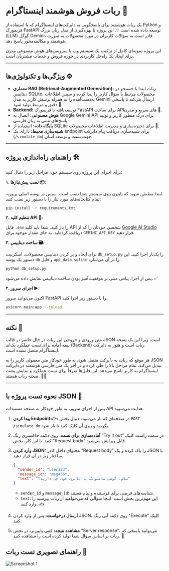 # ربات فروش هوشمند اینستاگرام 🤖

یک ربات هوشمند برای پاسخگویی به دایرکت‌های اینستاگرام که با استفاده از Python و فریمورک FastAPI توسعه داده شده است 💡. این پروژه با بهره‌گیری از مدل زبان بزرگ (LLM) گوگل Gemini، قادر است به سؤالات کاربران در مورد محصولات به صورت هوشمند و مکالمه‌محور پاسخ دهد.

این پروژه نمونه‌ای کامل از ترکیب یک سیستم وب با سرویس‌های هوش مصنوعی مدرن برای ایجاد یک راه‌حل کاربردی در حوزه فروش و خدمات مشتریان است.

-----

## ویژگی‌ها و تکنولوژی‌ها ⚙️

  * **معماری RAG (Retrieval-Augmented Generation):** ربات ابتدا با جستجو در دیتابیس SQLite، محصولات مرتبط با سؤال کاربر را پیدا کرده و سپس اطلاعات به‌دست‌آمده را به همراه پرسش کاربر به مدل Gemini ارسال می‌کند تا پاسخی دقیق و مرتبط تولید شود 🧠.
  * **Backend:** توسعه‌یافته با فریمورک FastAPI برای ساخت API‌های سریع و مدرن 🚀.
  * **هوش مصنوعی:** اتصال به Google Gemini API برای درک منظور کاربر و تولید پاسخ‌های متنی به زبان فارسی.
  * **پایگاه داده:** استفاده از SQLite برای ذخیره‌سازی و مدیریت اطلاعات محصولات 💾.
  * **شبیه‌سازی محیط:** دارای یک endpoint برای شبیه‌سازی دریافت پیام دایرکت (`/simulate_dm`) جهت تست و توسعه آسان.

-----

## راهنمای راه‌اندازی پروژه 🛠️

برای اجرای این پروژه روی سیستم خود، مراحل زیر را دنبال کنید:

**۱. نصب پیش‌نیازها 📦:**

ابتدا مطمئن شوید که پایتون روی سیستم شما نصب است. سپس در پوشه اصلی پروژه، تمام کتابخانه‌های مورد نیاز را با دستور زیر نصب کنید:

```bash
pip install -r requirements.txt
```

**۲. تنظیم کلید API 🔑:**

فایل `.env` را باز کنید. شما باید کلید API شخصی خودتان را که از [Google AI Studio](https://aistudio.google.com/) دریافت کرده‌اید، به جای مقدار موجود برای `GEMINI_API_KEY` قرار دهید.

**۳. ساخت دیتابیس 🗃️:**

برای ایجاد و پر کردن دیتابیس محصولات، اسکریپت `db_setup.py` را یک‌بار اجرا کنید. این دستور یک پوشه `db` و فایل `app_data.sqlite` را در آن می‌سازد.

```bash
python db_setup.py
```

پس از اجرا، پیامی مبنی بر موفقیت‌آمیز بودن ساخت دیتابیس نمایش داده می‌شود. ✅

**۴. اجرای سرور ▶️:**

اکنون می‌توانید سرور FastAPI را با دستور زیر اجرا کنید.

```bash
uvicorn main:app --reload
```

-----

## نکته 📌

متن ورودی و خروجی این ربات در حال حاضر در قالب JSON است، زیرا این یک نسخه نیمه آماده برای تست عملکرد بک‌اند (Backend) ربات است و هنوز به دایرکت اینستاگرام متصل نشده است.

هر موقع که ربات به دایرکت متصل شود، به طور خودکار متن معمولی کاربر را به JSON تبدیل می‌کند، تمام مراحل بالا را طی کرده و در آخر یک متن فارسی هوشمند در دایرکت اینستاگرام به کاربر پاسخ می‌دهد. این فایل‌ها صرفاً برای تست عملکرد و نمایش پشت صحنه ربات هستند. 🕵️‍♂️

-----





## نحوه تست پروژه با JSON 🧪

پس از اجرای سرور، به طور خودکار به صفحه مستندات API هدایت می‌شوید.

1.  **پیدا کردن Endpoint 👉:** در صفحه‌ای که باز می‌شود، دنبال بخش `POST /simulate_dm` بگردید و روی آن کلیک کنید تا باز شود.
2.  **آماده‌سازی برای تست:** روی دکمه خاکستری رنگ "Try it out" در سمت راست کلیک کنید. با این کار، بخش "Request body" قابل ویرایش می‌شود.
3.  **وارد کردن JSON:** محتوای داخل کادر "Request body" را پاک کرده و یک JSON با ساختار زیر در آن قرار دهید.

    ```json
    {
      "sender_id": "user123",
      "message_id": "msg456",
      "text": "سلام، گوشی سامسونگ با باتری قوی چی دارید؟"
    }
    ```

      * `sender_id` و `message_id`: شناسه‌های فرضی برای فرستنده و پیام هستند.
      * `text`: این مهم‌ترین بخش است. اینجا سؤالی که می‌خواهید از ربات بپرسید را وارد کنید. ✍️

4.  **ارسال درخواست:** پس از وارد کردن JSON، روی دکمه آبی رنگ "Execute" کلیک کنید.
5.  **مشاهده نتیجه:** کمی پایین‌تر، در بخش "Server response"، می‌توانید پاسخی که ربات بر اساس سؤال شما تولید کرده است را مشاهده کنید. 🎉

## راهنمای تصویری تست ربات 📸
![Screenshot 1]([https://github.com/The-AR7MS/Product-Sales-Management/blob/main/Screenshot%202025-10-22%20093516.png](https://github.com/The-AR7MS/Salona_instagram_bot_task/blob/main/Screenshot%202025-10-23%20084650.png))





